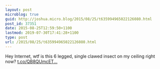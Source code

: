 ```yaml
---
layout: post
microblog: true
guid: http://joshua.micro.blog/2015/08/25/t635994965022126080.html
post_id: 37351
date: 2015-08-25T12:59:50+1100
lastmod: 2019-07-30T17:41:28+1100
type: post
url: /2015/08/25/t635994965022126080.html
---
```

Hey Internet, wtf is this 6 legged, single clawed insect on my ceiling right now? [t.co/QB8QUmcET...](http://t.co/QB8QUmcET6)
